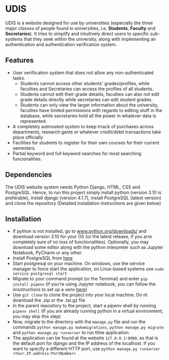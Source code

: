 # UDIS

UDIS is a website designed for use by universities (especially the three major _classes_ of people found in universities, i.e, **Students**, **Faculty** and **Secretaries**). It tries to simplify and intuitively direct users to specific sub-systems that they seek within the university, along with implementing an authentication and authentication verification system. 

## Features

- User verifiication system that does not allow any non-authenticated tasks.
  - Students cannot access other students' grades/profiles, while faculties and Secretaries can access the profiles of all students.
  - Students cannot edit their grade detaiils, faculties can also not edit grade details directly while secretaries can edit student grades.
  - Students can only view the larger information about the university, faculties have limited permissions with regards to editing stuff in the database, while secretaries hold all the power in whatever data is represented.
- A completely autmoated system to keep trrack of purchases across departments, research gants or whatever credit/debit transactions take place officially
- Facilities for students to register for their own courses for their current semesters.
- Partial keyword and full keyword searches for most searching funcionalities.

## Dependencies

The UDIS website system needs Python Django, HTML, CSS and PostgreSQL. Hence, to run this project simply install python (version 3.10 is preferable), install django (version 4.1.7), install PostgreSQL (latest version) and clone the repository (Detailed installation instructions are given below)

## Installation

- If python is not installed, go to www.python.org/downloads/ and download version 3.10 for your OS (or the latest release, if you arre completely sure of no loss of functionalities). Optionally, you may download some editor along with the python interpreter such as Jupyter Notebook, PyCharm or any other.
- Install PostgreSQL from [here](https://www.postgresql.org/download/)
- Start postgresql on your machine. On windows, use the service manager to force start the application, on Linux-based systems use `sudo service postgresql start`
- Migrate to your command prompt (or the Terminal) and enter `pip install pipenv` (if you're using Jupyter notebook, you can follow the iinsstructions to set up a venv [here](https://www.geeksforgeeks.org/using-jupyter-notebook-in-virtual-environment/))
- Use `git clone` to clone the project into your local machine. Do nt download the .zip or the .tar.gz file
- In the parent repository to the project, start a pipenv shell by running  `pipenv shell` (If you are already running python in a virtual environment, you may skip this step)
- Now, migrate to the directory with the `manage.py` file and run the commands `python manage.py makemigrations`, `python manage.py migrate` and `python manage.py runserver` to run thhe application.
- The application can be found at the website `127.0.0.1:8000`, as that is the default port for django and the IP address of the localhost. If you want to specify a different HTTP port, use `python manage.py runserver <Your.IP.address:PortNumber>` 
